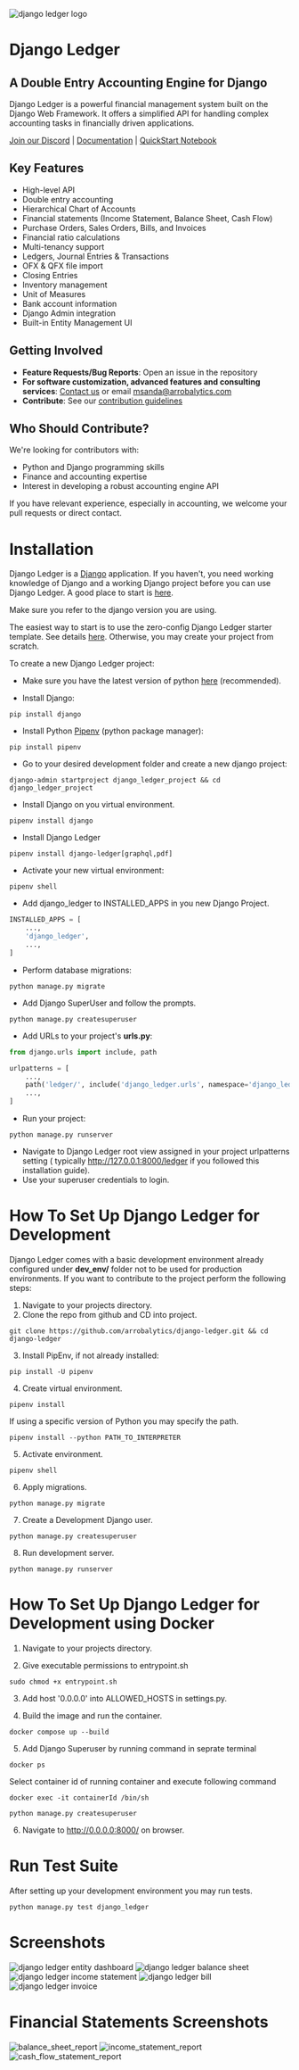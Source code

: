 ![django ledger logo](https://us-east-1.linodeobjects.com/django-ledger/logo/django-ledger-logo@2x.png)

# Django Ledger

## A Double Entry Accounting Engine for Django

Django Ledger is a powerful financial management system built on the Django Web Framework. It offers a simplified API for handling complex accounting tasks in financially driven applications.

[Join our Discord](https://discord.gg/c7PZcbYgrc) | [Documentation](https://django-ledger.readthedocs.io/en/latest/) | [QuickStart Notebook](https://github.com/arrobalytics/django-ledger/blob/develop/notebooks/QuickStart%20Notebook.ipynb)

## Key Features

- High-level API
- Double entry accounting
- Hierarchical Chart of Accounts
- Financial statements (Income Statement, Balance Sheet, Cash Flow)
- Purchase Orders, Sales Orders, Bills, and Invoices
- Financial ratio calculations
- Multi-tenancy support
- Ledgers, Journal Entries & Transactions
- OFX & QFX file import
- Closing Entries
- Inventory management
- Unit of Measures
- Bank account information
- Django Admin integration
- Built-in Entity Management UI

## Getting Involved

- **Feature Requests/Bug Reports**: Open an issue in the repository
- **For software customization, advanced features and consulting services**: 
[Contact us](https://www.miguelsanda.com/work-with-me/) or email msanda@arrobalytics.com
- **Contribute**: See our [contribution guidelines](https://github.com/arrobalytics/django-ledger/blob/master/Contribute.md)

## Who Should Contribute?

We're looking for contributors with:
- Python and Django programming skills
- Finance and accounting expertise
- Interest in developing a robust accounting engine API

If you have relevant experience, especially in accounting, we welcome your pull requests or direct contact.

# Installation

Django Ledger is a [Django](https://www.djangoproject.com/) application. If you haven't, you need working knowledge of
Django and a working Django project before you can use Django Ledger. A good place to start
is [here](https://docs.djangoproject.com/en/4.2/intro/tutorial01/#creating-a-project).

Make sure you refer to the django version you are using.

The easiest way to start is to use the zero-config Django Ledger starter template. See
details [here](https://github.com/arrobalytics/django-ledger-starter). Otherwise, you may create your
project from scratch.

To create a new Django Ledger project:

* Make sure you have the latest version of python [here](https://www.python.org/) (recommended).

* Install Django:

```shell
pip install django
```

* Install Python [Pipenv](https://pipenv.pypa.io/en/latest/) (python package manager):

```shell script
pip install pipenv
```

* Go to your desired development folder and create a new django project:

```shell
django-admin startproject django_ledger_project && cd django_ledger_project
```

* Install Django on you virtual environment.

```shell
pipenv install django
```

* Install Django Ledger

```shell script
pipenv install django-ledger[graphql,pdf]
```

* Activate your new virtual environment:

```shell
pipenv shell
```

* Add django_ledger to INSTALLED_APPS in you new Django Project.

```python
INSTALLED_APPS = [
    ...,
    'django_ledger',
    ...,
]
```

* Perform database migrations:

```shell
python manage.py migrate
```

* Add Django SuperUser and follow the prompts.

```shell
python manage.py createsuperuser
```

* Add URLs to your project's __urls.py__:

```python
from django.urls import include, path

urlpatterns = [
    ...,
    path('ledger/', include('django_ledger.urls', namespace='django_ledger')),
    ...,
]
```

* Run your project:

```shell
python manage.py runserver
```

* Navigate to Django Ledger root view assigned in your project urlpatterns setting (
  typically http://127.0.0.1:8000/ledger
  if you followed this installation guide).
* Use your superuser credentials to login.

# How To Set Up Django Ledger for Development

Django Ledger comes with a basic development environment already configured under __dev_env/__ folder not to be used
for production environments. If you want to contribute to the project perform the following steps:

1. Navigate to your projects directory.
2. Clone the repo from github and CD into project.

```shell
git clone https://github.com/arrobalytics/django-ledger.git && cd django-ledger
```

3. Install PipEnv, if not already installed:

```shell
pip install -U pipenv
```

4. Create virtual environment.

```shell
pipenv install
```

If using a specific version of Python you may specify the path.

```shell
pipenv install --python PATH_TO_INTERPRETER
```

5. Activate environment.

```shell
pipenv shell
```

6. Apply migrations.

```shell
python manage.py migrate
```

7. Create a Development Django user.

```shell
python manage.py createsuperuser
```

8. Run development server.

```shell
python manage.py runserver
```

# How To Set Up Django Ledger for Development using Docker

1. Navigate to your projects directory.

2. Give executable permissions to entrypoint.sh

```shell
sudo chmod +x entrypoint.sh
```

3. Add host '0.0.0.0' into ALLOWED_HOSTS in settings.py.

4. Build the image and run the container.

```shell
docker compose up --build
```

5. Add Django Superuser by running command in seprate terminal

```shell
docker ps
```

Select container id of running container and execute following command

```shell
docker exec -it containerId /bin/sh
```

```shell
python manage.py createsuperuser
```

6. Navigate to http://0.0.0.0:8000/ on browser.

# Run Test Suite

After setting up your development environment you may run tests.

```shell
python manage.py test django_ledger
```

# Screenshots

![django ledger entity dashboard](https://us-east-1.linodeobjects.com/django-ledger/public/img/django_ledger_entity_dashboard.png)
![django ledger balance sheet](https://us-east-1.linodeobjects.com/django-ledger/public/img/django_ledger_income_statement.png)
![django ledger income statement](https://us-east-1.linodeobjects.com/django-ledger/public/img/django_ledger_balance_sheet.png)
![django ledger bill](https://us-east-1.linodeobjects.com/django-ledger/public/img/django_ledger_bill.png)
![django ledger invoice](https://us-east-1.linodeobjects.com/django-ledger/public/img/django_ledger_invoice.png)

# Financial Statements Screenshots

![balance_sheet_report](https://django-ledger.us-east-1.linodeobjects.com/public/img/BalanceSheetStatement.png)
![income_statement_report](https://django-ledger.us-east-1.linodeobjects.com/public/img/IncomeStatement.png)
![cash_flow_statement_report](https://django-ledger.us-east-1.linodeobjects.com/public/img/CashFlowStatement.png)

